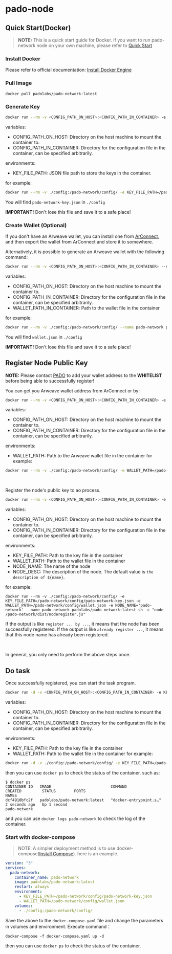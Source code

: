 # pado-node
## Quick Start(Docker)
> **NOTE:** This is a quick start guide for Docker. If you want to run pado-network node on your own machine, please refer to [Quick Start](./README.md)

### Install Docker
Please refer to official documentation: [Install Docker Engine](https://docs.docker.com/engine/install/)

### Pull Image
```shell
docker pull padolabs/pado-network:latest
```

### Generate Key
```sh
docker run --rm -v <CONFIG_PATH_ON_HOST>:<CONFIG_PATH_IN_CONTAINER> -e KEY_FILE_PATH=<KEY_FILE_PATH_IN_CONTAINER> --name <CONTAINER_NAME> padolabs/pado-network:latest sh -c "node /pado-network/dist/keygen.js"
```
variables:
- CONFIG_PATH_ON_HOST: Directory on the host machine to mount the container to.
- CONFIG_PATH_IN_CONTAINER: Directory for the configuration file in the container, can be specified arbitrarily.

environments:
- KEY_FILE_PATH: JSON file path to store the keys in the container.

for example:
```sh
docker run --rm -v ./config:/pado-network/config/ -e KEY_FILE_PATH=/pado-network/config/pado-network-key.json --name pado-network padolabs/pado-network:latest sh -c "node /pado-network/dist/keygen.js"
```
You will find `pado-network-key.json` in `./config`

**IMPORTANT!** Don't lose this file and save it to a safe place!


### Create Wallet (Optional)

If you don't have an Arweave wallet, you can install one from [ArConnect](https://www.arconnect.io/download), and then export the wallet from ArConnect and store it to somewhere.

Alternatively, it is possible to generate an Arweave wallet with the following command:

```sh
docker run --rm -v <CONFIG_PATH_ON_HOST>:<CONFIG_PATH_IN_CONTAINER> --name pado-network padolabs/pado-network:latest sh -c "node -e \"require('arweave').init({}).wallets.generate().then(JSON.stringify).then(console.log.bind(console))\" > ${WALLET_PATH_IN_CONTAINER}"
```

variables:
- CONFIG_PATH_ON_HOST: Directory on the host machine to mount the container to.
- CONFIG_PATH_IN_CONTAINER: Directory for the configuration file in the container, can be specified arbitrarily.
- WALLET_PATH_IN_CONTAINER: Path to the wallet file in the container

for example:
```sh
docker run --rm -v ./config:/pado-network/config/ --name pado-network padolabs/pado-network:latest sh -c "node -e \"require('arweave').init({}).wallets.generate().then(JSON.stringify).then(console.log.bind(console))\" > /pado-network/config/wallet.json"
```
You will find `wallet.json` in `./config`

**IMPORTANT!** Don't lose this file and save it to a safe place!

## Register Node Public Key


**NOTE:** Please contact [PADO](https://discord.gg/YxJftNRxhh) to add your wallet address to the **WHITELIST** before being able to successfully register!

You can get you Arweave wallet address from ArConnect or by:

```sh
docker run --rm -v <CONFIG_PATH_ON_HOST>:<CONFIG_PATH_IN_CONTAINER> -e WALLET_PATH=<WALLET_PATH_IN_CONTAINER> --name pado-network padolabs/pado-network:latest sh -c "node /pado-network/dist/getwalletaddress.js"
```
variables:
- CONFIG_PATH_ON_HOST: Directory on the host machine to mount the container to.
- CONFIG_PATH_IN_CONTAINER: Directory for the configuration file in the container, can be specified arbitrarily.

environments:
- WALLET_PATH: Path to the Arweave wallet file in the container
for example:
```sh
docker run --rm -v ./config:/pado-network/config/ -e WALLET_PATH=/pado-network/config/wallet.json --name pado-network padolabs/pado-network:latest sh -c "node /pado-network/dist/getwalletaddress.js"
```

<br/>

Register the node's public key to ao process.


```sh
docker run --rm -v <CONFIG_PATH_ON_HOST>:<CONFIG_PATH_IN_CONTAINER> -e KEY_FILE_PATH=<KEY_FILE_PATH_IN_CONTAINER> -e WALLET_PATH=<WALLET_PATH_IN_CONTAINER> -e NODE_NAME='<PADO_NETWORK_NODE_NAME>' [-e NODE_DESC=<PADO_NETWORK_NODE_DESC>] --name pado-network padolabs/pado-network:latest sh -c "node /pado-network/dist/noderegister.js"
```
variables:
- CONFIG_PATH_ON_HOST: Directory on the host machine to mount the container to.
- CONFIG_PATH_IN_CONTAINER: Directory for the configuration file in the container, can be specified arbitrarily.

environments:
- KEY_FILE_PATH: Path to the key file in the container
- WALLET_PATH: Path to the wallet file in the container
- NODE_NAME: The name of the node
- NODE_DESC: The description of the node. The default value is `the description of ${name}`.

for example:
```shell
docker run --rm -v ./config:/pado-network/config/ -e KEY_FILE_PATH=/pado-network/config/pado-network-key.json -e WALLET_PATH=/pado-network/config/wallet.json -e NODE_NAME='pado-network' --name pado-network padolabs/pado-network:latest sh -c "node /pado-network/dist/noderegister.js"
```

If the output is like `register ... by ...`, it means that the node has been successfully registered. If the output is like `already register ...`, it means that this node name has already been registered.

<br/>

In general, you only need to perform the above steps once.


## Do task

Once successfully registered, you can start the task program.
```sh
docker run -d -v <CONFIG_PATH_ON_HOST>:<CONFIG_PATH_IN_CONTAINER> -e KEY_FILE_PATH=<KEY_FILE_PATH_IN_CONTAINER> -e WALLET_PATH=<WALLET_PATH_IN_CONTAINER>  --name pado-network padolabs/pado-network:latest
```
variables:
- CONFIG_PATH_ON_HOST: Directory on the host machine to mount the container to.
- CONFIG_PATH_IN_CONTAINER: Directory for the configuration file in the container, can be specified arbitrarily.

environments:
- KEY_FILE_PATH: Path to the key file in the container
- WALLET_PATH: Path to the wallet file in the container
for example:
```sh
docker run -d -v ./config:/pado-network/config/ -e KEY_FILE_PATH=/pado-network/config/pado-network-key.json -e WALLET_PATH=/pado-network/config/wallet.json  --name pado-network --restart always padolabs/pado-network:latest
```
then you can use `docker ps` to check the status of the container. such as:
```shell
$ docker ps
CONTAINER ID   IMAGE                          COMMAND                   CREATED         STATUS        PORTS                                                         NAMES
dcf4910bfc2f   padolabs/pado-network:latest   "docker-entrypoint.s…"   2 seconds ago   Up 1 second                                                                 pado-network
```
and you can use `docker logs pado-network` to check the log of the container.

### Start with docker-compose

> NOTE: A simpler deployment method is to use docker-compose([Install Compose](https://docs.docker.com/compose/install/standalone/)). here is an example.

```yaml
version: "3"
services:
  pado-network:
    container_name: pado-network
    image: padolabs/pado-network:latest
    restart: always
    environment:
      - KEY_FILE_PATH=/pado-network/config/pado-network-key.json
      - WALLET_PATH=/pado-network/config/wallet.json
    volumes:
      - ./config:/pado-network/config/
```
Save the above to the `docker-compose.yaml` file and change the parameters in volumes and environment. Execute command：
```shell
docker-compose -f docker-compose.yaml up -d
```
then you can use `docker ps` to check the status of the container. 

